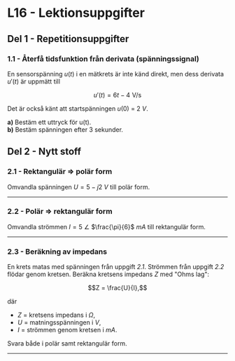 # L16 - Lektionsuppgifter

## Del 1 - Repetitionsuppgifter

### 1.1 - Återfå tidsfunktion från derivata (spänningssignal)

En sensorspänning $u(t)$ i en mätkrets är inte känd direkt, men dess derivata $u'(t)$ är uppmätt till

```math
u'(t) = 6t − 4\,\,\text{V/s}
```

Det är också känt att startspänningen $u(0)$ = $2$ $V$.

**a)** Bestäm ett uttryck för u(t).\
**b)** Bestäm spänningen efter $3$ sekunder.

## Del 2 - Nytt stoff

### 2.1 - Rektangulär => polär form
Omvandla spänningen $U = 5 - j2$ $V$ till polär form.

---

### 2.2 - Polär => rektangulär form
Omvandla strömmen $I = 5$ $∠$ $\frac{\pi}{6}$ $mA$ till rektangulär form.

---

### 2.3 - Beräkning av impedans
En krets matas med spänningen från uppgift *2.1*. Strömmen från uppgift *2.2* flödar genom kretsen.
Beräkna kretsens impedans $Z$ med "Ohms lag":

```math
Z = \frac{U}{I},
```

där
* $Z$ = kretsens impedans i $\Omega$,
* $U$ = matningsspänningen i $V$,
* $I$ = strömmen genom kretsen i $mA$.

Svara både i polär samt rektangulär form.

---
